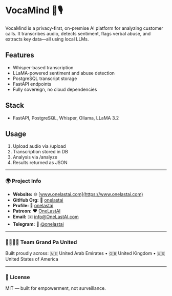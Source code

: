 # VocaMind 🧠🎙️

VocaMind is a privacy-first, on-premise AI platform for analyzing customer calls. It transcribes audio, detects sentiment, flags verbal abuse, and extracts key data—all using local LLMs.

## Features
- Whisper-based transcription
- LLaMA-powered sentiment and abuse detection
- PostgreSQL transcript storage
- FastAPI endpoints
- Fully sovereign, no cloud dependencies

## Stack
- FastAPI, PostgreSQL, Whisper, Ollama, LLaMA 3.2

## Usage
1. Upload audio via /upload
2. Transcription stored in DB
3. Analysis via /analyze
4. Results returned as JSON

---

### 🌍 Project Info

* **Website:** 🌐 [www.onelastai.com](https://www.onelastai.com)
* **GitHub Org:** 👑 [onelastai](https://github.com/orgs/onelastai/)
* **Profile:** 👤 [onelastai](https://github.com/onelastai)
* **Patreon:** ❤️ [OneLastAI](https://www.patreon.com/c/OneLastAI)
* **Email:** ✉️ [info@OneLastAI.com](mailto:info@onelastai.com)
* **Telegram:** 💬 [@onelastai](https://t.me/onelastai)

---

### 👨‍👨‍👧‍👦 Team Grand Pa United

Built proudly across:
🇦🇪 United Arab Emirates • 🇬🇧 United Kingdom • 🇺🇸 United States of America

---

### 📜 License

MIT — built for empowerment, not surveillance.
